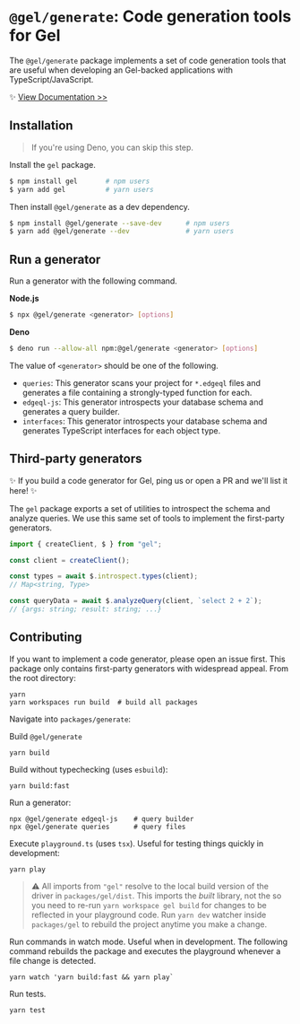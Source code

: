 # `@gel/generate`: Code generation tools for Gel

The `@gel/generate` package implements a set of code generation tools that are useful when developing an Gel-backed applications with TypeScript/JavaScript.

✨ [View Documentation >>](https://docs.geldata.com/reference/clients/js/queries)

## Installation

> If you're using Deno, you can skip this step.

Install the `gel` package.

```bash
$ npm install gel       # npm users
$ yarn add gel          # yarn users
```

Then install `@gel/generate` as a dev dependency.

```bash
$ npm install @gel/generate --save-dev      # npm users
$ yarn add @gel/generate --dev              # yarn users
```

## Run a generator

Run a generator with the following command.

**Node.js**

```bash
$ npx @gel/generate <generator> [options]
```

**Deno**

```bash
$ deno run --allow-all npm:@gel/generate <generator> [options]
```

The value of `<generator>` should be one of the following.

- `queries`: This generator scans your project for `*.edgeql` files and generates a file containing a strongly-typed function for each.
- `edgeql-js`: This generator introspects your database schema and generates a query builder.
- `interfaces`: This generator introspects your database schema and generates TypeScript interfaces for each object type.

## Third-party generators

✨ If you build a code generator for Gel, ping us or open a PR and we'll list it here! ✨

The `gel` package exports a set of utilities to introspect the schema and analyze queries. We use this same set of tools to implement the first-party generators.

```ts
import { createClient, $ } from "gel";

const client = createClient();

const types = await $.introspect.types(client);
// Map<string, Type>

const queryData = await $.analyzeQuery(client, `select 2 + 2`);
// {args: string; result: string; ...}
```

## Contributing

If you want to implement a code generator, please open an issue first. This package only contains first-party generators with widespread appeal. From the root directory:

```
yarn
yarn workspaces run build  # build all packages
```

Navigate into `packages/generate`:

Build `@gel/generate`

```
yarn build
```

Build without typechecking (uses `esbuild`):

```
yarn build:fast
```

Run a generator:

```
npx @gel/generate edgeql-js    # query builder
npx @gel/generate queries      # query files
```

Execute `playground.ts` (uses `tsx`). Useful for testing things quickly in development:

```
yarn play
```

> ⚠️ All imports from `"gel"` resolve to the local build version of the driver in `packages/gel/dist`. This imports the _built_ library, not the so you need to re-run `yarn workspace gel build` for changes to be reflected in your playground code. Run `yarn dev` watcher inside `packages/gel` to rebuild the project anytime you make a change.

Run commands in watch mode. Useful when in development. The following command rebuilds the package and executes the playground whenever a file change is detected.

```
yarn watch 'yarn build:fast && yarn play`
```

Run tests.

```
yarn test
```

